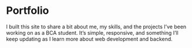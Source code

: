 # Portfolio
I built this site to share a bit about me, my skills, and the projects I’ve been working on as a BCA student. It’s simple, responsive, and something I’ll keep updating as I learn more about web development and backend.
